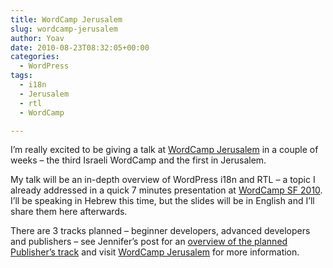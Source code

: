 ```yaml
---
title: WordCamp Jerusalem
slug: wordcamp-jerusalem
author: Yoav
date: 2010-08-23T08:32:05+00:00
categories:
  - WordPress
tags:
  - i18n
  - Jerusalem
  - rtl
  - WordCamp

---
```

I&#8217;m really excited to be giving a talk at [WordCamp Jerusalem][1] in a couple of weeks &#8211; the third Israeli WordCamp and the first in Jerusalem.

My talk will be an in-depth overview of WordPress i18n and RTL &#8211; a topic I already addressed in a quick 7 minutes presentation at [WordCamp SF 2010][2]. I&#8217;ll be speaking in Hebrew this time, but the slides will be in English and I&#8217;ll share them here afterwards.

There are 3 tracks planned &#8211; beginner developers, advanced developers and publishers &#8211; see Jennifer&#8217;s post for an [overview of the planned Publisher&#8217;s track][3] and visit [WordCamp Jerusalem][1] for more information.

 [1]: http://wordcampjerusalem.com
 [2]: http://wordpress.tv/2010/05/01/yoav-farhi-right-to-left-themes-sf10/
 [3]: http://justjennifer.wordpress.com/2010/08/21/wordcamp-jerusalem/